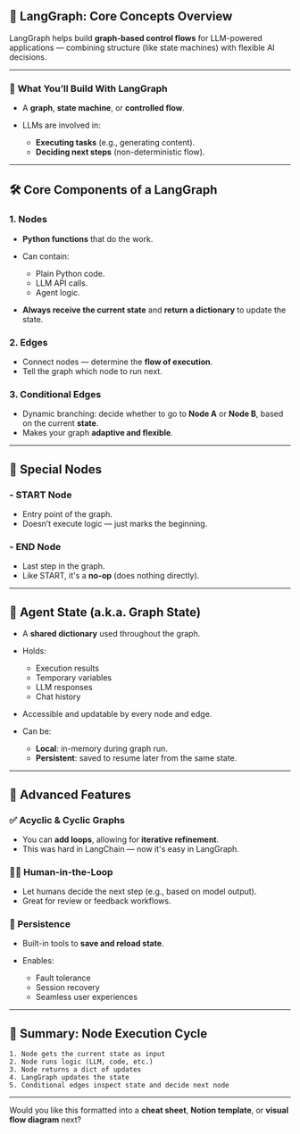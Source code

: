 
## 📘 **LangGraph: Core Concepts Overview**

LangGraph helps build **graph-based control flows** for LLM-powered applications — combining structure (like state machines) with flexible AI decisions.

---

### 🧩 **What You’ll Build With LangGraph**

* A **graph**, **state machine**, or **controlled flow**.
* LLMs are involved in:

  * **Executing tasks** (e.g., generating content).
  * **Deciding next steps** (non-deterministic flow).

---

## 🛠️ **Core Components of a LangGraph**

### 1. **Nodes**

* **Python functions** that do the work.
* Can contain:

  * Plain Python code.
  * LLM API calls.
  * Agent logic.
* **Always receive the current state** and **return a dictionary** to update the state.

### 2. **Edges**

* Connect nodes — determine the **flow of execution**.
* Tell the graph which node to run next.

### 3. **Conditional Edges**

* Dynamic branching: decide whether to go to **Node A** or **Node B**, based on the current **state**.
* Makes your graph **adaptive and flexible**.

---

## 🚦 **Special Nodes**

### - **START Node**

* Entry point of the graph.
* Doesn’t execute logic — just marks the beginning.

### - **END Node**

* Last step in the graph.
* Like START, it's a **no-op** (does nothing directly).

---

## 🧠 **Agent State (a.k.a. Graph State)**

* A **shared dictionary** used throughout the graph.
* Holds:

  * Execution results
  * Temporary variables
  * LLM responses
  * Chat history
* Accessible and updatable by every node and edge.
* Can be:

  * **Local**: in-memory during graph run.
  * **Persistent**: saved to resume later from the same state.

---

## 🔁 **Advanced Features**

### ✅ Acyclic & Cyclic Graphs

* You can **add loops**, allowing for **iterative refinement**.
* This was hard in LangChain — now it's easy in LangGraph.

### 🙋‍♂️ Human-in-the-Loop

* Let humans decide the next step (e.g., based on model output).
* Great for review or feedback workflows.

### 💾 Persistence

* Built-in tools to **save and reload state**.
* Enables:

  * Fault tolerance
  * Session recovery
  * Seamless user experiences

---

## 🧪 Summary: Node Execution Cycle

```plaintext
1. Node gets the current state as input
2. Node runs logic (LLM, code, etc.)
3. Node returns a dict of updates
4. LangGraph updates the state
5. Conditional edges inspect state and decide next node
```

---

Would you like this formatted into a **cheat sheet**, **Notion template**, or **visual flow diagram** next?
